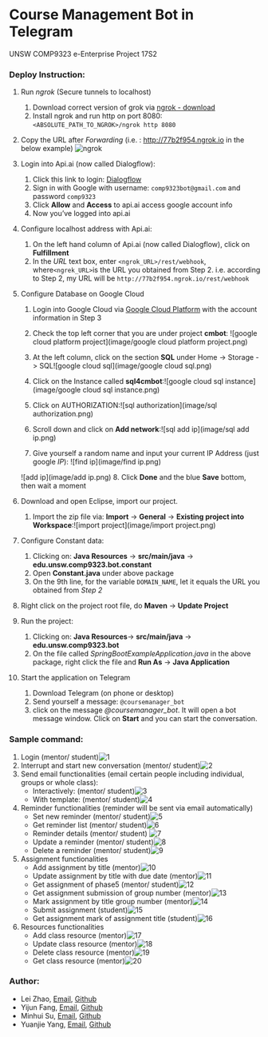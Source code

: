 # Course Management Bot in Telegram

UNSW COMP9323 e-Enterprise Project 17S2

### Deploy Instruction:
1. Run *ngrok* (Secure tunnels to localhost) 
	1. Download correct version of grok via [ngrok - download](https://ngrok.com/download)
	2. Install ngrok and run http on port 8080: `<ABSOLUTE_PATH_TO_NGROK>/ngrok http 8080`
2. Copy the URL after *Forwarding* (i.e. : http://77b2f954.ngrok.io in the below example)
  ![ngrok](image/ngrok.png)
3. Login into Api.ai (now called Dialogflow):
	1. Click this link to login: [Dialogflow](https://console.dialogflow.com/api-client/#/login)
	2. Sign in with Google with username: `comp9323bot@gmail.com` and password `comp9323`
	3. Click **Allow** and **Access** to api.ai access google account info
	4. Now you’ve logged into api.ai
4. Configure localhost address with Api.ai:
	1. On the left hand column of Api.ai (now called Dialogflow), click on **Fulfillment**
	2. In the *URL* text box, enter `<ngrok_URL>/rest/webhook`, where` <ngrek_URL> `is the URL you obtained from Step 2. i.e.  according to Step 2, my URL will be `http://77b2f954.ngrok.io/rest/webhook`
5. Configure Database on Google Cloud
	1. Login into Google Cloud via [Google Cloud Platform](https://console.cloud.google.com/) with the account information in Step 3

	2. Check the top left corner that you are under project **cmbot**: ![google cloud platform project](image/google cloud platform project.png)

	3. At the left column, click on the section **SQL** under Home -> Storage -> SQL![google cloud sql](image/google cloud sql.png)

	4. Click on the Instance called **sql4cmbot**:![google cloud sql instance](image/google cloud sql instance.png)

	5. Click on AUTHORIZATION:![sql authorization](image/sql authorization.png)

	6. Scroll down and click on **Add network**:![sql add ip](image/sql add ip.png)

	7. Give yourself a random name and input your current IP Address (just google *IP*): ![find ip](image/find ip.png)

     ![add ip](image/add ip.png)
	8. Click **Done** and the blue **Save** bottom, then wait a moment
6. Download and open Eclipse, import our project.
	1. Import the zip file via: **Import**  -> **General** -> **Existing project into Workspace**:![import project](image/import project.png)
7. Configure Constant data:
	1. Clicking on: **Java Resources** ->  **src/main/java** -> **edu.unsw.comp9323.bot.constant**
	2. Open **Constant.java** under above package
	3. On the 9th line, for the variable `DOMAIN_NAME`, let it equals the URL you obtained from *Step 2* 
8. Right click on the project root file, do **Maven** -> **Update Project** 
9. Run the project:
	1. Clicking on: **Java Resources**-> **src/main/java** -> **edu.unsw.comp9323.bot**
	2. On the file called *SpringBootExampleApplication.java* in the above package, right click the file and **Run As** -> **Java Application**
10. Start the application on Telegram
	1. Download Telegram (on phone or desktop)
	2. Send yourself a message: `@coursemanager_bot`
	3. click on the message *@coursemanager_bot*. It will open a bot message window. Click on **Start** and you can start the conversation.

### Sample command:
1. Login (mentor/ student)![1](image/1.png)
2. Interrupt and start new conversation (mentor/ student)![2](image/2.png)
3. Send email functionalities (email certain people including individual, groups or whole class):   
	* Interactively: (mentor/ student)![3](image/3.png)
	* With template:  (mentor/ student)![4](image/4.png)
4. Reminder functionalities (reminder will be sent via email automatically)
	* Set new reminder (mentor/ student)![5](image/5.png)
	* Get reminder list (mentor/ student)![6](image/6.png)
	* Reminder details (mentor/ student) ![7](image/7.png)
	* Update a reminder (mentor/ student)![8](image/8.png)
	* Delete a reminder (mentor/ student)![9](image/9.png)
5. Assignment functionalities
	* Add assignment by title (mentor)![10](image/10.png)
	* Update assignment by title with due date (mentor)![11](image/11.png)
	* Get assignment of phase5 (mentor/ student)![12](image/12.png)
	* Get assignment submission of group number (mentor)![13](image/13.png)
	* Mark assignment by title group number (mentor)![14](image/14.png)
	* Submit assignment (student)![15](image/15.png)
	* Get assignment mark of assignment title (student)![16](image/16.png)
6. Resources functionalities
	* Add class resource (mentor)![17](image/17.png)
	* Update class resource (mentor)![18](image/18.png)
	* Delete class resource (mentor)![19](image/19.png)
	* Get class resource (mentor)![20](image/20.png)

### Author:
- Lei Zhao,  [Email](zlinaus@gmail.com),  [Github](https://github.com/Char1ei)  
- Yijun Fang,  [Email](fangyijun1212@gmail.com),  [Github](https://github.com/YijunFang)  
- Minhui Su,  [Email](aaronlife.au@gmail.com),  [Github](https://github.com/AaronSuAu)  
- Yuanjie Yang,  [Email](yangyjrex@gmail.com),  [Github](https://github.com/yangyjRex)  

